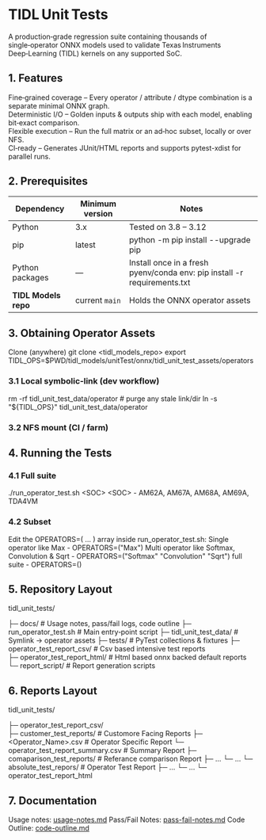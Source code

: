 # TIDL Unit Tests
A production‑grade regression suite containing thousands of single‑operator ONNX models used to validate Texas Instruments Deep‑Learning (TIDL) kernels on any supported SoC.

## 1. Features
Fine‑grained coverage – Every operator / attribute / dtype combination is a separate minimal ONNX graph.<br>
Deterministic I/O – Golden inputs & outputs ship with each model, enabling bit‑exact comparison.<br>
Flexible execution – Run the full matrix or an ad‑hoc subset, locally or over NFS.<br>
CI‑ready – Generates JUnit/HTML reports and supports pytest-xdist for parallel runs.

## 2. Prerequisites
| Dependency               | Minimum version | Notes |
|------------              |-----------------|-------|
| Python                   | 3.x             | Tested on 3.8 – 3.12 |
| pip                      | latest          | python -m pip install --upgrade pip |
| Python packages          | —               | Install once in a fresh pyenv/conda env: pip install -r requirements.txt |
| **TIDL Models repo**     | current `main`  | Holds the ONNX operator assets |

## 3. Obtaining Operator Assets
<!-- ```bash -->
Clone (anywhere)
git clone <tidl_models_repo>
export TIDL_OPS=$PWD/tidl_models/unitTest/onnx/tidl_unit_test_assets/operators

### 3.1 Local symbolic‑link (dev workflow)
rm -rf tidl_unit_test_data/operator          # purge any stale link/dir
ln -s "${TIDL_OPS}" tidl_unit_test_data/operator

### 3.2 NFS mount (CI / farm)

## 4. Running the Tests

### 4.1 Full suite
./run_operator_test.sh &lt;SOC&gt;
&lt;SOC&gt; - AM62A, AM67A, AM68A, AM69A, TDA4VM 

### 4.2 Subset
Edit the OPERATORS=( … ) array inside run_operator_test.sh:
Single operator like Max - OPERATORS=("Max")
Multi operator like Softmax, Convolution & Sqrt - OPERATORS=("Softmax" "Convolution" "Sqrt")
full suite - OPERATORS=()

## 5. Repository Layout
tidl_unit_tests/

├─ docs/                        # Usage notes, pass/fail logs, code outline
├─ run_operator_test.sh         # Main entry‑point script
├─ tidl_unit_test_data/         # Symlink → operator assets
├─ tests/                       # PyTest collections & fixtures
├─ operator_test_report_csv/    # Csv based intensive test reports    
├─ operator_test_report_html/   # Html based onnx backed default reports
└─ report_script/               # Report generation scripts

## 6. Reports Layout
tidl_unit_tests/

├─ operator_test_report_csv/    
    ├─ customer_test_reports/                   # Customore Facing Reports
        ├─ <Operator_Name>.csv                  # Operator Specific Report
        └─ operator_test_report_summary.csv     # Summary Report
    ├─ comaparison_test_reports/                # Referance comparison Report
        ├─ ...
        └─ ...
    └─ absolute_test_repors/                    # Operator Test Report
        ├─ ...
        └─ ...
└─ operator_test_report_html

## 7. Documentation

Usage notes: [usage-notes.md](docs/usage-notes.md)
Pass/Fail Notes: [pass-fail-notes.md](docs/pass-fail-notes.md)
Code Outline: [code-outline.md](docs/code-outline.md)


